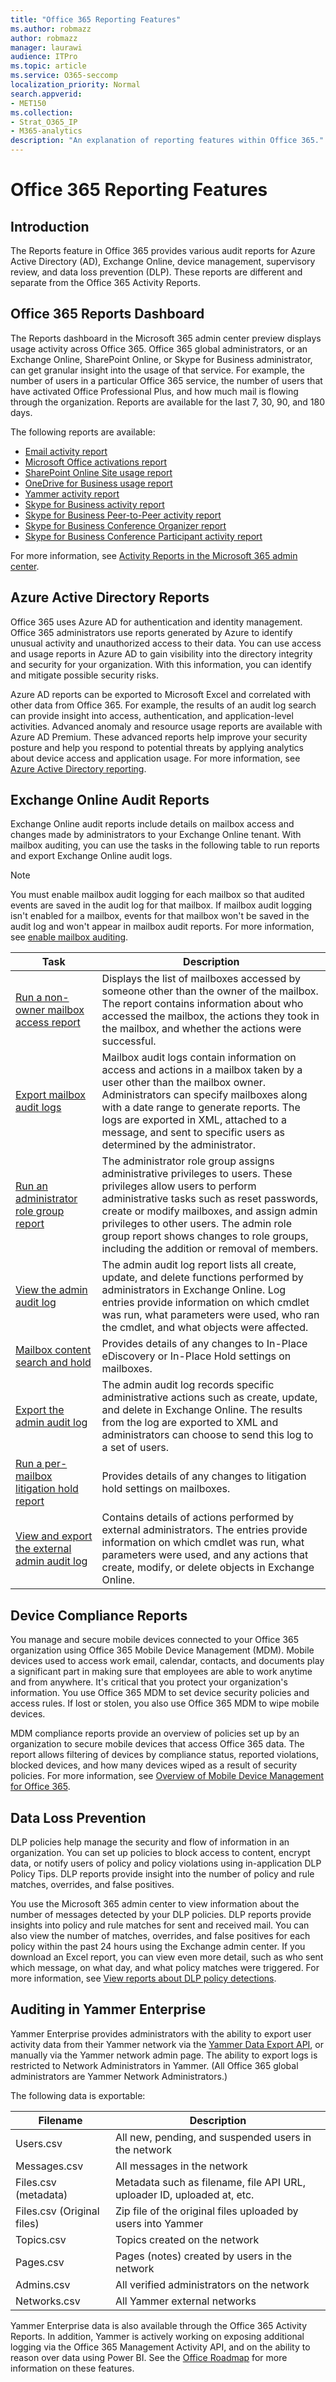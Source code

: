 ```yaml
---
title: "Office 365 Reporting Features"
ms.author: robmazz
author: robmazz
manager: laurawi
audience: ITPro
ms.topic: article
ms.service: O365-seccomp
localization_priority: Normal
search.appverid:
- MET150
ms.collection:
- Strat_O365_IP
- M365-analytics
description: "An explanation of reporting features within Office 365."
---
```


# Office 365 Reporting Features 

## Introduction

The Reports feature in Office 365 provides various audit reports for Azure Active Directory (AD), Exchange Online, device management, supervisory review, and data loss prevention (DLP). These reports are different and separate from the Office 365 Activity Reports.

## Office 365 Reports Dashboard

The Reports dashboard in the Microsoft 365 admin center preview displays usage activity across Office 365. Office 365 global administrators, or an Exchange Online, SharePoint Online, or Skype for Business administrator, can get granular insight into the usage of that service. For example, the number of users in a particular Office 365 service, the number of users that have activated Office Professional Plus, and how much mail is flowing through the organization. Reports are available for the last 7, 30, 90, and 180 days.

The following reports are available:

- [Email activity report](https://support.office.com/article/Office-365-Reports-in-the-admin-center-preview--Email-activity-1cbe2c00-ca65-4fb9-9663-1bbfa58ebe44)
- [Microsoft Office activations report](https://support.office.com/article/Office-365-Reports-in-the-admin-center-preview--Microsoft-Office-activations-87c24ae2-82e0-4d1e-be01-c3bcc3f18c60)
- [SharePoint Online Site usage report](https://support.office.com/article/Office-365-Reports-in-the-admin-center-preview--SharePoint-site-usage-4ecfb843-e5d5-464d-8bf6-7ed512a9b213)
- [OneDrive for Business usage report](https://support.office.com/article/Office-365-Reports-in-the-Admin-Center-Preview--OneDrive-for-Business-usage-0de3b312-c4e8-4e4b-a02d-32b2f726a680)
- [Yammer activity report](https://support.office.com/article/View-the-Yammer-Activity-report-in-the-Office-365-admin-center-preview-c7c9f938-5b8e-4d52-b1a2-c7c32cb2312a)
- [Skype for Business activity report](https://docs.microsoft.com/SkypeForBusiness/skype-for-business-online-reporting/activity-report)
- [Skype for Business Peer-to-Peer activity report](https://docs.microsoft.com/SkypeForBusiness/skype-for-business-online-reporting/peer-to-peer-activity-report)
- [Skype for Business Conference Organizer report](https://docs.microsoft.com/SkypeForBusiness/skype-for-business-online-reporting/conference-organizer-activity-report)
- [Skype for Business Conference Participant activity report](https://docs.microsoft.com/SkypeForBusiness/skype-for-business-online-reporting/conference-participant-activity-report)

For more information, see [Activity Reports in the Microsoft 365 admin center](https://support.office.com/article/activity-reports-in-the-office-365-admin-center-0d6dfb17-8582-4172-a9a9-aed798150263).

## Azure Active Directory Reports

Office 365 uses Azure AD for authentication and identity management. Office 365 administrators use reports generated by Azure to identify unusual activity and unauthorized access to their data. You can use access and usage reports in Azure AD to gain visibility into the directory integrity and security for your organization. With this information, you can identify and mitigate possible security risks.

Azure AD reports can be exported to Microsoft Excel and correlated with other data from Office 365. For example, the results of an audit log search can provide insight into access, authentication, and application-level activities. Advanced anomaly and resource usage reports are available with Azure AD Premium. These advanced reports help improve your security posture and help you respond to potential threats by applying analytics about device access and application usage. For more information, see [Azure Active Directory reporting](https://docs.microsoft.com/azure/active-directory/reports-monitoring/overview-reports/).

## Exchange Online Audit Reports

Exchange Online audit reports include details on mailbox access and changes made by administrators to your Exchange Online tenant. With mailbox auditing, you can use the tasks in the following table to run reports and export Exchange Online audit logs.

> [!NOTE]
> You must enable mailbox audit logging for each mailbox so that audited events are saved in the audit log for that mailbox. If mailbox audit logging isn't enabled for a mailbox, events for that mailbox won't be saved in the audit log and won't appear in mailbox audit reports. For more information, see [enable mailbox auditing](https://support.office.com/article/Enable-mailbox-auditing-in-Office-365-aaca8987-5b62-458b-9882-c28476a66918).

| Task | Description |
|----------------------------------------------|----------------------------------------------------------------------------------------------------------------------------------------------------------------------------------------------------------------------------------------------------------------------------------------------------------------------------------------------------------|
| [Run a non-owner mailbox access report](https://docs.microsoft.com/exchange/security-and-compliance/exchange-auditing-reports/non-owner-mailbox-access-report) | Displays the list of mailboxes accessed by someone other than the owner of the mailbox. The report contains information about who accessed the mailbox, the actions they took in the mailbox, and whether the actions were successful. |
| [Export mailbox audit logs](https://docs.microsoft.com/exchange/security-and-compliance/exchange-auditing-reports/export-mailbox-audit-logs) | Mailbox audit logs contain information on access and actions in a mailbox taken by a user other than the mailbox owner. Administrators can specify mailboxes along with a date range to generate reports. The logs are exported in XML, attached to a message, and sent to specific users as determined by the administrator. |
| [Run an administrator role group report](https://docs.microsoft.com/Office365/SecurityCompliance/eop/run-an-administrator-role-group-report-in-eop-eop) | The administrator role group assigns administrative privileges to users. These privileges allow users to perform administrative tasks such as reset passwords, create or modify mailboxes, and assign admin privileges to other users. The admin role group report shows changes to role groups, including the addition or removal of members. |
| [View the admin audit log](https://docs.microsoft.com/exchange/security-and-compliance/exchange-auditing-reports/view-administrator-audit-log) | The admin audit log report lists all create, update, and delete functions performed by administrators in Exchange Online. Log entries provide information on which cmdlet was run, what parameters were used, who ran the cmdlet, and what objects were affected. |
| [Mailbox content search and hold](https://docs.microsoft.com/exchange/security-and-compliance/in-place-ediscovery/in-place-ediscovery) | Provides details of any changes to In-Place eDiscovery or In-Place Hold settings on mailboxes. |
| [Export the admin audit log](https://docs.microsoft.com/exchange/security-and-compliance/exchange-auditing-reports/search-role-group-changes) | The admin audit log records specific administrative actions such as create, update, and delete in Exchange Online. The results from the log are exported to XML and administrators can choose to send this log to a set of users. |
| [Run a per-mailbox litigation hold report](https://docs.microsoft.com/exchange/security-and-compliance/exchange-auditing-reports/per-mailbox-litigation-hold-report) | Provides details of any changes to litigation hold settings on mailboxes. |
| [View and export the external admin audit log](https://docs.microsoft.com/exchange/security-and-compliance/exchange-auditing-reports/view-external-admin-audit-log) | Contains details of actions performed by external administrators. The entries provide information on which cmdlet was run, what parameters were used, and any actions that create, modify, or delete objects in Exchange Online. |

## Device Compliance Reports

You manage and secure mobile devices connected to your Office 365 organization using Office 365 Mobile Device Management (MDM). Mobile devices used to access work email, calendar, contacts, and documents play a significant part in making sure that employees are able to work anytime and from anywhere. It's critical that you protect your organization's information. You use Office 365 MDM to set device security policies and access rules. If lost or stolen, you also use Office 365 MDM to wipe mobile devices.

MDM compliance reports provide an overview of policies set up by an organization to secure mobile devices that access Office 365 data. The report allows filtering of devices by compliance status, reported violations, blocked devices, and how many devices wiped as a result of security policies. For more information, see [Overview of Mobile Device Management for Office 365](https://support.office.com/article/Overview-of-Mobile-Device-Management-for-Office-365-faa7d8e5-645d-4d59-839c-c8d4c1869e4a).

## Data Loss Prevention

DLP policies help manage the security and flow of information in an organization. You can set up policies to block access to content, encrypt data, or notify users of policy and policy violations using in-application DLP Policy Tips. DLP reports provide insight into the number of policy and rule matches, overrides, and false positives.

You use the Microsoft 365 admin center to view information about the number of messages detected by your DLP policies. DLP reports provide insights into policy and rule matches for sent and received mail. You can also view the number of matches, overrides, and false positives for each policy within the past 24 hours using the Exchange admin center. If you download an Excel report, you can view even more detail, such as who sent which message, on what day, and what policy matches were triggered. For more information, see [View reports about DLP policy detections](https://technet.microsoft.com/en-us/library/jj889415(v=exchg.150).aspx).

## Auditing in Yammer Enterprise

Yammer Enterprise provides administrators with the ability to export user activity data from their Yammer network via the [Yammer Data Export API](https://support.office.com/article/export-data-from-yammer-enterprise-b303d8f3-007d-4ad4-81f8-54fb1ecfb3f2), or manually via the Yammer network admin page. The ability to export logs is restricted to Network Administrators in Yammer. (All Office 365 global administrators are Yammer Network Administrators.)

The following data is exportable:

| Filename | Description |
|----------------------------|-------------------------------------------------------------------------|
| Users.csv | All new, pending, and suspended users in the network |
| Messages.csv | All messages in the network |
| Files.csv (metadata) | Metadata such as filename, file API URL, uploader ID, uploaded at, etc. |
| Files.csv (Original files) | Zip file of the original files uploaded by users into Yammer |
| Topics.csv | Topics created on the network |
| Pages.csv | Pages (notes) created by users in the network |
| Admins.csv | All verified administrators on the network |
| Networks.csv | All Yammer external networks |

Yammer Enterprise data is also available through the Office 365 Activity Reports. In addition, Yammer is actively working on exposing additional logging via the Office 365 Management Activity API, and on the ability to reason over data using Power BI. See the [Office Roadmap](https://fasttrack.microsoft.com/roadmap?filters=yammer) for more information on these features.
